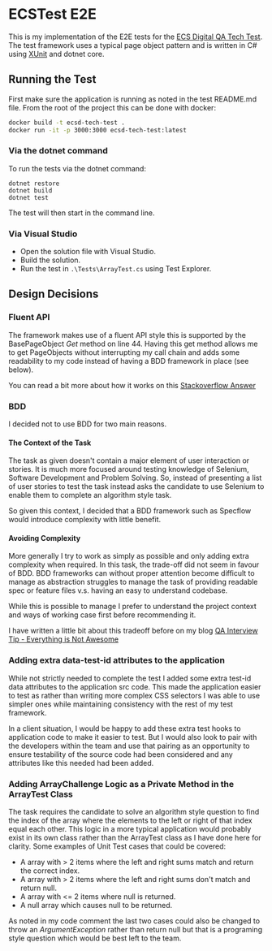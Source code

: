 ﻿# ECSTest E2E

This is my implementation of the E2E tests for the [ECS Digital QA Tech Test](https://github.com/ecsdigital/qa-tech-test).
The test framework uses a typical page object pattern and is written in C# using [XUnit](https://xunit.net/) and dotnet core.

## Running the Test

First make sure the application is running as noted in the test README.md file. From the root of the project this can
be done with docker:

```bash
docker build -t ecsd-tech-test .
docker run -it -p 3000:3000 ecsd-tech-test:latest
```

### Via the dotnet command

To run the tests via the dotnet command:

```
dotnet restore
dotnet build
dotnet test
```

The test will then start in the command line.

### Via Visual Studio

* Open the solution file with Visual Studio.
* Build the solution.
* Run the test in `.\Tests\ArrayTest.cs` using Test Explorer.

## Design Decisions

### Fluent API

The framework makes use of a fluent API style this is supported by the BasePageObject _Get_ method on line 44.
Having this get method allows me to get PageObjects without interrupting my call chain and adds some readability to my
code instead of having a BDD framework in place (see below).

You can read a bit more about how it works on this [Stackoverflow Answer](https://stackoverflow.com/a/731637)

### BDD

I decided not to use BDD for two main reasons.

#### The Context of the Task

The task as given doesn't contain a major element of user interaction or stories. It is much more focused around
testing knowledge of Selenium, Software Development and Problem Solving. So, instead of presenting a list of user
stories to test the task instead asks the candidate to use Selenium to enable them to complete an algorithm style task.

So given this context, I decided that a BDD framework such as Specflow would introduce complexity with little benefit.

#### Avoiding Complexity

More generally I try to work as simply as possible and only adding extra complexity when required. In this task, the trade-off did not seem in favour of BDD. BDD frameworks can without proper attention become difficult to manage as abstraction
struggles to manage the task of providing readable spec or feature files v.s. having an easy to understand codebase.

While this is possible to manage I prefer to understand the project context and ways of working case first before 
recommending it.

I have written a little bit about this tradeoff before on my blog
[QA Interview Tip - Everything is Not Awesome](https://tomdriven.dev/interviewing/2020/02/12/interview-you-dont-like-everything.html)

### Adding extra data-test-id attributes to the application

While not strictly needed to complete the test I added some extra test-id data attributes to the application src code.
This made the application easier to test as rather than writing more complex CSS selectors I was able to use simpler
ones while maintaining consistency with the rest of my test framework.

In a client situation, I would be happy to add these extra test hooks to application code to make it easier to test.
But I would also look to pair with the developers within the team and use that pairing as an opportunity to ensure
testability of the source code had been considered and any attributes like this needed had been added.

### Adding ArrayChallenge Logic as a Private Method in the ArrayTest Class

The task requires the candidate to solve an algorithm style question to find the index of the array where the elements to the
left or right of that index equal each other. This logic in a more typical application would probably exist in its own class
rather than the ArrayTest class as I have done here for clarity. Some examples of Unit Test cases that could be covered:

* A array with > 2 items where the left and right sums match and return the correct index.
* A array with > 2 items where the left and right sums don't match and return null.
* A array with <= 2 items where null is returned.
* A null array which causes null to be returned.

As noted in my code comment the last two cases could also be changed to throw an _ArgumentException_ rather than return null
but that is a programing style question which would be best left to the team.
